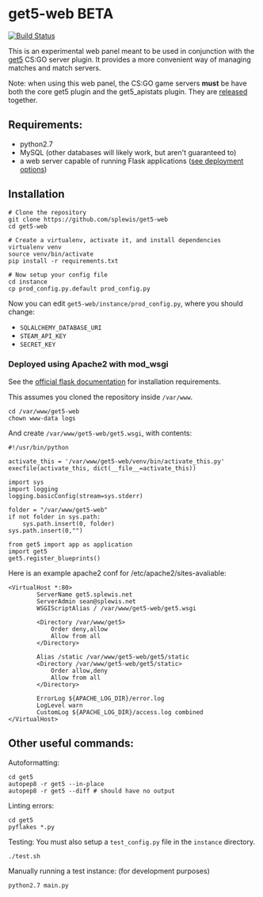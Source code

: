 get5-web BETA
===========================

[![Build Status](https://travis-ci.org/splewis/get5-web.svg?branch=master)](https://travis-ci.org/splewis/get5-web)

This is an experimental web panel meant to be used in conjunction with the [get5](https://github.com/splewis/get5) CS:GO server plugin. It provides a more convenient way of managing matches and match servers.

Note: when using this web panel, the CS:GO game servers **must** be have both the core get5 plugin and the get5_apistats plugin. They are [released](https://github.com/splewis/get5/releases) together.

## Requirements:
- python2.7
- MySQL (other databases will likely work, but aren't guaranteed to)
- a web server capable of running Flask applications ([see deployment options](http://flask.pocoo.org/docs/0.11/deploying/))


## Installation
```
# Clone the repository
git clone https://github.com/splewis/get5-web
cd get5-web

# Create a virtualenv, activate it, and install dependencies
virtualenv venv
source venv/bin/activate
pip install -r requirements.txt

# Now setup your config file
cd instance
cp prod_config.py.default prod_config.py
```
Now you can edit ``get5-web/instance/prod_config.py``, where you should change:
- ``SQLALCHEMY_DATABASE_URI``
- ``STEAM_API_KEY``
- ``SECRET_KEY``


### Deployed using Apache2 with mod_wsgi

See the [official flask documentation](http://flask.pocoo.org/docs/0.11/deploying/mod_wsgi/) for installation requirements.

This assumes you cloned the repository inside ``/var/www``.
```
cd /var/www/get5-web
chown www-data logs
```

And create ``/var/www/get5-web/get5.wsgi``, with contents:
```
#!/usr/bin/python

activate_this = '/var/www/get5-web/venv/bin/activate_this.py'
execfile(activate_this, dict(__file__=activate_this))

import sys
import logging
logging.basicConfig(stream=sys.stderr)

folder = "/var/www/get5-web"
if not folder in sys.path:
    sys.path.insert(0, folder)
sys.path.insert(0,"")

from get5 import app as application
import get5
get5.register_blueprints()
```

Here is an example apache2 conf for /etc/apache2/sites-avaliable:
```
<VirtualHost *:80>
		ServerName get5.splewis.net
		ServerAdmin sean@splewis.net
		WSGIScriptAlias / /var/www/get5-web/get5.wsgi

		<Directory /var/www/get5>
			Order deny,allow
			Allow from all
		</Directory>

		Alias /static /var/www/get5-web/get5/static
		<Directory /var/www/get5-web/get5/static>
			Order allow,deny
			Allow from all
		</Directory>

		ErrorLog ${APACHE_LOG_DIR}/error.log
		LogLevel warn
		CustomLog ${APACHE_LOG_DIR}/access.log combined
</VirtualHost>
```


## Other useful commands:

Autoformatting:
```
cd get5
autopep8 -r get5 --in-place
autopep8 -r get5 --diff # should have no output
```

Linting errors:
```
cd get5
pyflakes *.py
```

Testing:
You must also setup a ``test_config.py`` file in the ``instance`` directory.
```
./test.sh
```

Manually running a test instance: (for development purposes)
```
python2.7 main.py
```
